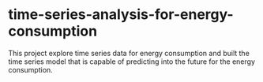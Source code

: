 # time-series-analysis-for-energy-consumption
This project explore time series data for energy consumption and built the time series model that is capable of predicting into the future for the energy consumption.
